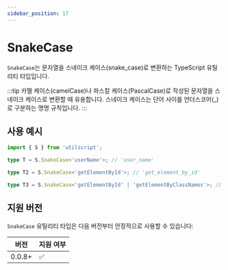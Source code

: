 ```yaml
---
sidebar_position: 17
---
```


# SnakeCase

`SnakeCase`는 문자열을 스네이크 케이스(snake_case)로 변환하는 TypeScript 유틸리티 타입입니다.

:::tip
카멜 케이스(camelCase)나 파스칼 케이스(PascalCase)로 작성된 문자열을 스네이크 케이스로 변환할 때 유용합니다. 스네이크 케이스는 단어 사이를 언더스코어(\_)로 구분하는 명명 규칙입니다.
:::

## 사용 예시

```ts
import { S } from 'utilscript';

type T = S.SnakeCase<'userName'>; // 'user_name'

type T2 = S.SnakeCase<'getElementById'>; // 'get_element_by_id'

type T3 = S.SnakeCase<'getElementById' | 'getElementByClassNames'>; // 'get_element_by_id' | 'get_element_by_class_names'
```

## 지원 버전

`SnakeCase` 유틸리티 타입은 다음 버전부터 안정적으로 사용할 수 있습니다:

| 버전   | 지원 여부 |
| ------ | --------- |
| 0.0.8+ | ✅        |
